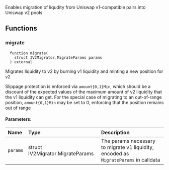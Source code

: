 Enables migration of liqudity from Uniswap v1-compatible pairs into Uniswap v2 pools

## Functions

### migrate

```solidity
  function migrate(
    struct IV2Migrator.MigrateParams params
  ) external
```

Migrates liquidity to v2 by burning v1 liquidity and minting a new position for v2

Slippage protection is enforced via `amount{0,1}Min`, which should be a discount of the expected values of
the maximum amount of v2 liquidity that the v1 liquidity can get. For the special case of migrating to an
out-of-range position, `amount{0,1}Min` may be set to 0, enforcing that the position remains out of range

#### Parameters:

| Name     | Type                             | Description                                                                          |
| :------- | :------------------------------- | :----------------------------------------------------------------------------------- |
| `params` | struct IV2Migrator.MigrateParams | The params necessary to migrate v1 liquidity, encoded as `MigrateParams` in calldata |
